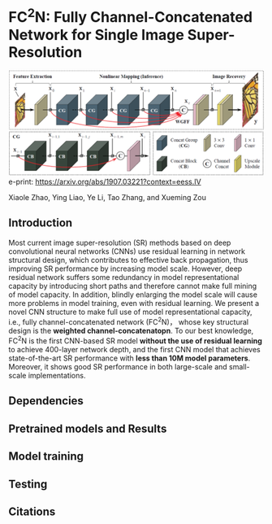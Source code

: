 FC<sup>2</sup>N: Fully Channel-Concatenated Network for Single Image Super-Resolution
================
![pic](./pictures/FC2N.png)
e-print: <a href="https://arxiv.org/abs/1907.03221?context=eess.IV">https://arxiv.org/abs/1907.03221?context=eess.IV</a>

Xiaole Zhao, Ying Liao, Ye Li, Tao Zhang, and Xueming Zou

Introduction
--------
Most current image super-resolution (SR) methods based on deep convolutional neural networks (CNNs) use residual learning in network structural design, which contributes to effective back propagation, thus improving SR performance by increasing model scale. However, deep residual network suffers some redundancy in model representational capacity by introducing short paths and therefore cannot make full mining of model capacity. In addition, blindly enlarging the model scale will cause more problems in model training, even with residual learning. We present a novel CNN structure to make full use of model representational capacity, i.e., fully channel-concatenated network (FC<sup>2</sup>N)， whose key structural design is the **weighted channel-concatenatopn**. To our best knowledge, FC<sup>2</sup>N is the first CNN-based SR model **without the use of residual learning** to achieve 400-layer network depth, and the first CNN model that achieves state-of-the-art SR performance with **less than 10M model parameters**. Moreover, it shows good SR performance in both large-scale and small-scale implementations.

Dependencies
--------



Pretrained models and Results
--------


Model training
--------




Testing
--------



Citations
--------





